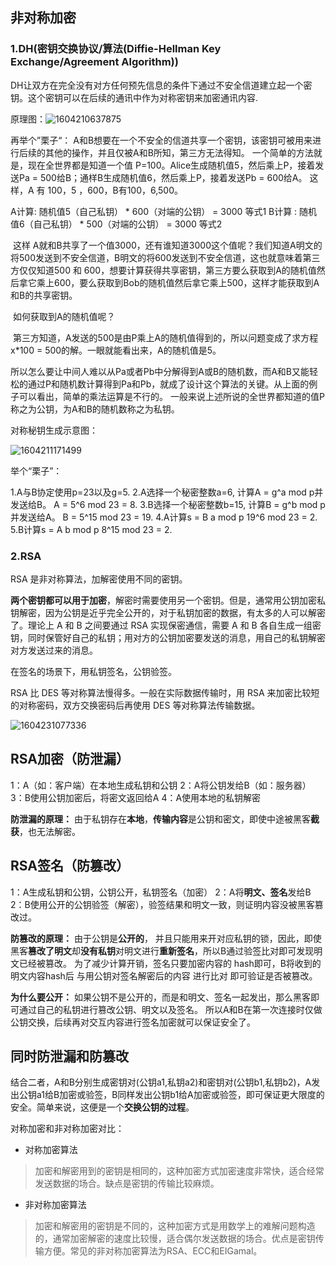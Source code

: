 ## 非对称加密

### 1.DH(密钥交换协议/算法(Diffie-Hellman Key Exchange/Agreement Algorithm))

DH让双方在完全没有对方任何预先信息的条件下通过不安全信道建立起一个密钥。这个密钥可以在后续的通讯中作为对称密钥来加密通讯内容.

原理图：![1604210637875](C:\Users\lixiang2\AppData\Roaming\Typora\typora-user-images\1604210637875.png)

再举个”栗子“：
A和B想要在一个不安全的信道共享一个密钥，该密钥可被用来进行后续的其他的操作，并且仅被A和B所知，第三方无法得知。
一个简单的方法就是，现在全世界都是知道一个值 P=100。Alice生成随机值5，然后乘上P，接着发送Pa = 500给B；通样B生成随机值6，然后乘上P，接着发送Pb = 600给A。
这样，A 有 100，5 ，600，B有100，6,500。

A计算: 随机值5（自己私钥） * 600（对端的公钥） = 3000 等式1
B计算 : 随机值6（自己私钥） * 500（对端的公钥） = 3000 等式2

​    这样 A就和B共享了一个值3000，还有谁知道3000这个值呢？我们知道A明文的将500发送到不安全信道，B明文的将600发送到不安全信道，这也就意味着第三方仅仅知道500 和 600，想要计算获得共享密钥，第三方要么获取到A的随机值然后拿它乘上600，要么获取到Bob的随机值然后拿它乘上500，这样才能获取到A和B的共享密钥。

​    如何获取到A的随机值呢？

​    第三方知道，A发送的500是由P乘上A的随机值得到的，所以问题变成了求方程 x*100 = 500的解。一眼就能看出来，A的随机值是5。

所以怎么要让中间人难以从Pa或者Pb中分解得到A或B的随机数，而A和B又能轻松的通过P和随机数计算得到Pa和Pb，就成了设计这个算法的关键。从上面的例子可以看出，简单的乘法运算是不行的。
    一般来说上述所说的全世界都知道的值P称之为公钥，为A和B的随机数称之为私钥。



对称秘钥生成示意图：

![1604211171499](C:\Users\lixiang2\AppData\Roaming\Typora\typora-user-images\1604211171499.png)

举个“栗子”：

1.A与B协定使用p=23以及g=5.
2.A选择一个秘密整数a=6, 计算A = g^a mod p并发送给B。
    A = 5^6 mod 23 = 8.
3.B选择一个秘密整数b=15, 计算B = g^b mod p并发送给A。
    B = 5^15 mod 23 = 19.
4.A计算s = B a mod p
   19^6 mod 23 = 2.
5.B计算s = A b mod p
   8^15 mod 23 = 2. 



### 2.RSA

RSA 是非对称算法，加解密使用不同的密钥。

**两个密钥都可以用于加密**，解密时需要使用另一个密钥。但是，通常用公钥加密私钥解密，因为公钥是近乎完全公开的，对于私钥加密的数据，有太多的人可以解密了。理论上 A 和 B 之间要通过 RSA 实现保密通信，需要 A 和 B 各自生成一组密钥，同时保管好自己的私钥；用对方的公钥加密要发送的消息，用自己的私钥解密对方发送过来的消息。

在签名的场景下，用私钥签名，公钥验签。

RSA 比 DES 等对称算法慢得多。一般在实际数据传输时，用 RSA 来加密比较短的对称密码，双方交换密码后再使用 DES 等对称算法传输数据。

![1604231077336](C:\Users\lixiang2\AppData\Roaming\Typora\typora-user-images\1604231077336.png)



## RSA加密（防泄漏）

1：A（如：客户端）在本地生成私钥和公钥
2：A将公钥发给B（如：服务器）
3：B使用公钥加密后，将密文返回给A
4：A使用本地的私钥解密

**防泄漏的原理：**
由于私钥存在**本地**，**传输内容**是公钥和密文，即使中途被黑客**截获**，也无法解密。

## RSA签名（防篡改）

1：A生成私钥和公钥，公钥公开，私钥签名（加密）
2：A将**明文、签名**发给B
2：B使用公开的公钥验签（解密），验签结果和明文一致，则证明内容没被黑客篡改过。

**防篡改的原理：**
由于公钥是**公开的**， 并且只能用来开对应私钥的锁，因此，即使黑客**篡改了明文**却**没有私钥**对明文进行**重新签名**，所以B通过验签比对即可发现明文已经被篡改。
为了减少计算开销，签名只要加密内容的 hash即可，B将收到的明文内容hash后 与用公钥对签名解密后的内容 进行比对 即可验证是否被篡改。

**为什么要公开：**
如果公钥不是公开的，而是和明文、签名一起发出，那么黑客即可通过自己的私钥进行篡改公钥、明文以及签名。
所以A和B在第一次连接时仅做公钥交换，后续再对交互内容进行签名加密就可以保证安全了。

## 同时防泄漏和防篡改

结合二者，A和B分别生成密钥对(公钥a1,私钥a2)和密钥对(公钥b1,私钥b2)，A发出公钥a1给B加密或验签，B同样发出公钥b1给A加密或验签，即可保证更大限度的安全。简单来说，这便是一个**交换公钥的过程**。





对称加密和非对称加密对比：

- 对称加密算法

> 加密和解密用到的密钥是相同的，这种加密方式加密速度非常快，适合经常发送数据的场合。缺点是密钥的传输比较麻烦。

- 非对称加密算法

> 加密和解密用的密钥是不同的，这种加密方式是用数学上的难解问题构造的，通常加密解密的速度比较慢，适合偶尔发送数据的场合。优点是密钥传输方便。常见的非对称加密算法为RSA、ECC和EIGamal。









